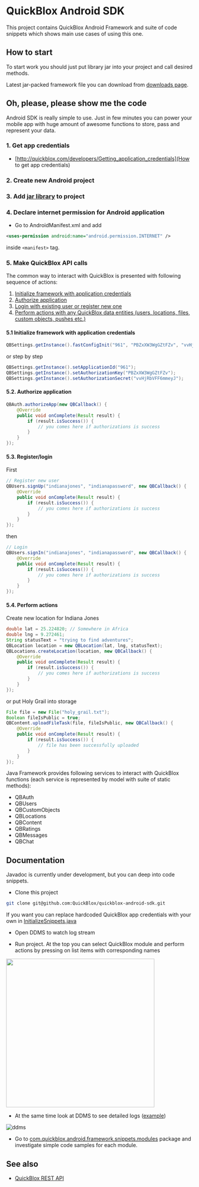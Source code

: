 # QuickBlox Android SDK

This project contains QuickBlox Android Framework and suite of code snippets which shows main use cases of using this one.

## How to start

To start work you should just put library jar into your project and call desired methods.

Latest jar-packed framework file you can download from [downloads page](https://github.com/QuickBlox/quickblox-android-sdk/downloads).

## Oh, please, please show me the code

Android SDK is really simple to use. Just in few minutes you can power your mobile app with huge amount of awesome functions to store, pass and represent your data. 

### 1. Get app credentials

* [http://quickblox.com/developers/Getting_application_credentials](How to get app credentials)

### 2. Create new Android project
### 3. Add [jar library](https://github.com/QuickBlox/quickblox-android-sdk/downloads) to project

### 4. Declare internet permission for Android application

* Go to AndroidManifest.xml and add 

```xml
<uses-permission android:name="android.permission.INTERNET" />
```
inside `<manifest>` tag.

### 5. Make QuickBlox API calls

The common way to interact with QuickBlox is presented with following sequence of actions:

1. [Initialize framework with application credentials](#71-initialize-framework-with-application-credentials)
2. [Authorize application](#72-authorize-application)
3. [Login with existing user or register new one](#73-registerlogin)
4. [Perform actions with any QuickBlox data entities (users, locations, files, custom objects, pushes etc.)](#74-perform-actions)

#### 5.1 Initialize framework with application credentials

```java
QBSettings.getInstance().fastConfigInit("961", "PBZxXW3WgGZtFZv", "vvHjRbVFF6mmeyJ");
```

or step by step


```java
QBSettings.getInstance().setApplicationId("961");
QBSettings.getInstance().setAuthorizationKey("PBZxXW3WgGZtFZv");
QBSettings.getInstance().setAuthorizationSecret("vvHjRbVFF6mmeyJ");
```

#### 5.2. Authorize application


```java
QBAuth.authorizeApp(new QBCallback() {
    @Override
    public void onComplete(Result result) {
        if (result.isSuccess()) {
            // you comes here if authorizations is success
        }
    }
});
```

#### 5.3. Register/login

First

```java
// Register new user
QBUsers.signUp("indianajones", "indianapassword", new QBCallback() {
    @Override
    public void onComplete(Result result) {
        if (result.isSuccess()) {
            // you comes here if authorizations is success
        }
    }
});
```

then

```java
// Login
QBUsers.signIn("indianajones", "indianapassword", new QBCallback() {
    @Override
    public void onComplete(Result result) {
        if (result.isSuccess()) {
            // you comes here if authorizations is success
        }
    }
});
```

#### 5.4. Perform actions

Create new location for Indiana Jones

```java
double lat = 25.224820; // Somewhere in Africa
double lng = 9.272461;
String statusText = "trying to find adventures";
QBLocation location = new QBLocation(lat, lng, statusText);
QBLocations.createLocation(location, new QBCallback() {
    @Override
    public void onComplete(Result result) {
        if (result.isSuccess()) {
            // you comes here if authorizations is success
        }
    }
});
```

or put Holy Grail into storage

```java
File file = new File("holy_grail.txt");
Boolean fileIsPublic = true;
QBContent.uploadFileTask(file, fileIsPublic, new QBCallback() {
    @Override
    public void onComplete(Result result) {
        if (result.isSuccess()) {
            // file has been successfully uploaded
        }
    }
});
```

Java Framework provides following services to interact with QuickBlox functions (each service is represented by model with suite of static methods):

* QBAuth
* QBUsers
* QBCustomObjects
* QBLocations
* QBContent
* QBRatings
* QBMessages
* QBChat

## Documentation

Javadoc is currently under development, but you can deep into code snippets.

* Clone this project

```bash
git clone git@github.com:QuickBlox/quickblox-android-sdk.git
```

If you want you can replace hardcoded QuickBlox app credentials with your own in  [InitializeSnippets.java](https://github.com/QuickBlox/quickblox-android-sdk/blob/master/src/com/quickblox/android/framework/snippets/InitializeSnippets.java)

* Open DDMS to watch log stream

* Run project. At the top you can select QuickBlox module and perform actions by pressing on list items with corresponding names

<img src="https://img.skitch.com/20121012-di531b1cq2r5fjwtqdhxy56d65.png" height=400/>

* At the same time look at DDMS to see detailed logs ([example](https://gist.github.com/3876684))

![ddms](https://img.skitch.com/20121012-p8tix2r1fqckr4a44agp7hrrq4.png)

* Go to [com.quickblox.android.framework.snippets.modules](https://github.com/QuickBlox/quickblox-android-sdk/tree/master/src/com/quickblox/android/framework/snippets/modules) package and investigate simple code samples for each module.

## See also

* [QuickBlox REST API](http://quickblox.com/developers/Overview)